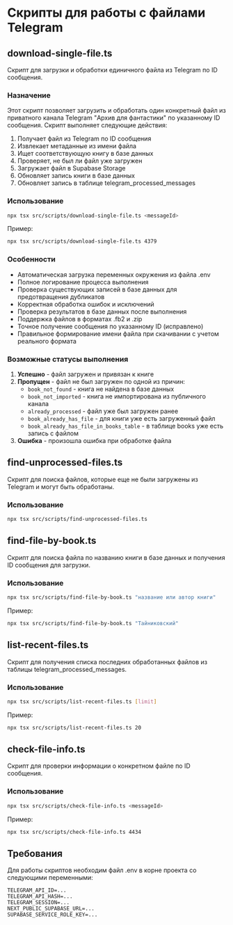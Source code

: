 # Скрипты для работы с файлами Telegram

## download-single-file.ts

Скрипт для загрузки и обработки единичного файла из Telegram по ID сообщения.

### Назначение

Этот скрипт позволяет загрузить и обработать один конкретный файл из приватного канала Telegram "Архив для фантастики" по указанному ID сообщения. Скрипт выполняет следующие действия:

1. Получает файл из Telegram по ID сообщения
2. Извлекает метаданные из имени файла
3. Ищет соответствующую книгу в базе данных
4. Проверяет, не был ли файл уже загружен
5. Загружает файл в Supabase Storage
6. Обновляет запись книги в базе данных
7. Обновляет запись в таблице telegram_processed_messages

### Использование

```bash
npx tsx src/scripts/download-single-file.ts <messageId>
```

Пример:
```bash
npx tsx src/scripts/download-single-file.ts 4379
```

### Особенности

- Автоматическая загрузка переменных окружения из файла .env
- Полное логирование процесса выполнения
- Проверка существующих записей в базе данных для предотвращения дубликатов
- Корректная обработка ошибок и исключений
- Проверка результатов в базе данных после выполнения
- Поддержка файлов в форматах .fb2 и .zip
- Точное получение сообщения по указанному ID (исправлено)
- Правильное формирование имени файла при скачивании с учетом реального формата

### Возможные статусы выполнения

1. **Успешно** - файл загружен и привязан к книге
2. **Пропущен** - файл не был загружен по одной из причин:
   - `book_not_found` - книга не найдена в базе данных
   - `book_not_imported` - книга не импортирована из публичного канала
   - `already_processed` - файл уже был загружен ранее
   - `book_already_has_file` - для книги уже есть загруженный файл
   - `book_already_has_file_in_books_table` - в таблице books уже есть запись с файлом
3. **Ошибка** - произошла ошибка при обработке файла

## find-unprocessed-files.ts

Скрипт для поиска файлов, которые еще не были загружены из Telegram и могут быть обработаны.

### Использование

```bash
npx tsx src/scripts/find-unprocessed-files.ts
```

## find-file-by-book.ts

Скрипт для поиска файла по названию книги в базе данных и получения ID сообщения для загрузки.

### Использование

```bash
npx tsx src/scripts/find-file-by-book.ts "название или автор книги"
```

Пример:
```bash
npx tsx src/scripts/find-file-by-book.ts "Тайниковский"
```

## list-recent-files.ts

Скрипт для получения списка последних обработанных файлов из таблицы telegram_processed_messages.

### Использование

```bash
npx tsx src/scripts/list-recent-files.ts [limit]
```

Пример:
```bash
npx tsx src/scripts/list-recent-files.ts 20
```

## check-file-info.ts

Скрипт для проверки информации о конкретном файле по ID сообщения.

### Использование

```bash
npx tsx src/scripts/check-file-info.ts <messageId>
```

Пример:
```bash
npx tsx src/scripts/check-file-info.ts 4434
```

## Требования

Для работы скриптов необходим файл .env в корне проекта со следующими переменными:

```env
TELEGRAM_API_ID=...
TELEGRAM_API_HASH=...
TELEGRAM_SESSION=...
NEXT_PUBLIC_SUPABASE_URL=...
SUPABASE_SERVICE_ROLE_KEY=...
```